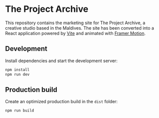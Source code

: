 # The Project Archive

This repository contains the marketing site for The Project Archive, a creative studio based in the Maldives. The site has been converted into a React application powered by [Vite](https://vitejs.dev/) and animated with [Framer Motion](https://www.framer.com/motion/).

## Development

Install dependencies and start the development server:

```bash
npm install
npm run dev
```

## Production build

Create an optimized production build in the `dist` folder:

```bash
npm run build
```
